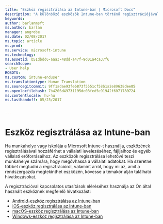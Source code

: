 ```yaml
---
title: "Eszköz regisztrálása az Intune-ban | Microsoft Docs"
description: "A különböző eszközök Intune-ban történő regisztrációjával kapcsolatos információkra mutató hivatkozásokat biztosít"
keywords: 
author: barlanmsft
ms.author: barlan
manager: angrobe
ms.date: 02/08/2017
ms.topic: article
ms.prod: 
ms.service: microsoft-intune
ms.technology: 
ms.assetid: b51dbdd6-aaa3-48dd-a47f-9d01a4ca37f6
searchScope:
- User help
ROBOTS: 
ms.custom: intune-enduser
ms.translationtype: Human Translation
ms.sourcegitcommit: 9ff1adae93fe6873f5551cf58b1a2e89638dee85
ms.openlocfilehash: 7b4206d49731195dc08fed5e91942f6071789724
ms.contentlocale: hu-hu
ms.lasthandoff: 05/23/2017


---
```


# <a name="enroll-your-device-in-intune"></a>Eszköz regisztrálása az Intune-ban

Ha munkahelye vagy iskolája a Microsoft Intune-t használja, eszközének regisztrálásával hozzáférhet a vállalati levelezéséhez, fájljaihoz és egyéb vállalati erőforrásaihoz. Az eszközök regisztrálása lehetővé teszi munkahelye számára, hogy megóvhassa a vállalati adatokat. Ha szeretne többet megtudni a regisztrációról, valamint arról, hogy mi az, amit a rendszergazda megtekinthet eszközén, kövesse a témakör alján található hivatkozásokat.

A regisztrációval kapcsolatos utasítások eléréséhez használja az Ön által használt eszköznek megfelelő hivatkozást:

- [Android-eszköz regisztrálása az Intune-ban](enroll-your-device-in-Intune-android.md)
- [iOS-eszköz regisztrálása az Intune-ban](enroll-your-device-in-intune-ios.md)
- [macOS-eszköz regisztrálása az Intune-ban](enroll-your-device-in-intune-macos.md)
- [Windows-eszköz regisztrálása az Intune-ban](enroll-your-device-in-intune-windows.md)

